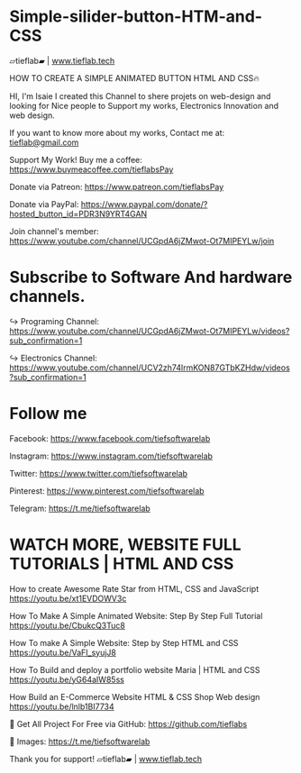 # Simple-silider-button-HTM-and-CSS

 ▱tieflab▰ | www.tieflab.tech

HOW TO CREATE A SIMPLE ANIMATED BUTTON HTML AND CSS🔥

HI, I'm Isaie I created this Channel to shere projets on 
web-design and looking for Nice people to Support my works, 
Electronics Innovation and web design.

If you want to know more about my works, 
Contact me at: tieflab@gmail.com

Support My Work!
Buy me a coffee: https://www.buymeacoffee.com/tieflabsPay

Donate via Patreon: https://www.patreon.com/tieflabsPay

Donate via PayPal: https://www.paypal.com/donate/?hosted_button_id=PDR3N9YRT4GAN

Join channel's member: https://www.youtube.com/channel/UCGpdA6jZMwot-Ot7MIPEYLw/join



# Subscribe to Software And hardware channels.
↪︎  Programing Channel: https://www.youtube.com/channel/UCGpdA6jZMwot-Ot7MIPEYLw/videos?sub_confirmation=1

↪︎ Electronics Channel: https://www.youtube.com/channel/UCV2zh74lrmKON87GTbKZHdw/videos?sub_confirmation=1

# Follow me 
Facebook:  https://www.facebook.com/tiefsoftwarelab

Instagram: https://www.instagram.com/tiefsoftwarelab

Twitter:  https://www.twitter.com/tiefsoftwarelab

Pinterest: https://www.pinterest.com/tiefsoftwarelab

Telegram: https://t.me/tiefsoftwarelab


# WATCH MORE, WEBSITE FULL TUTORIALS | HTML AND CSS

How to create Awesome Rate Star  from HTML, CSS and JavaScript
https://youtu.be/xt1EVDOWV3c

How To Make A Simple Animated Website: Step By Step Full Tutorial 
https://youtu.be/CbukcQ3Tuc8

How To make  A Simple Website:  Step by Step HTML and CSS 
https://youtu.be/VaFI_syujJ8

How To Build and deploy a portfolio website Maria | HTML and CSS
https://youtu.be/yG64aIW85ss

How  Build an E-Commerce Website  HTML & CSS Shop Web design 
https://youtu.be/lnlb1BI7734

🔽 Get All Project For Free via GitHub: https://github.com/tieflabs

🔽 Images: https://t.me/tiefsoftwarelab

Thank you for support!
▱tieflab▰ | www.tieflab.tech
